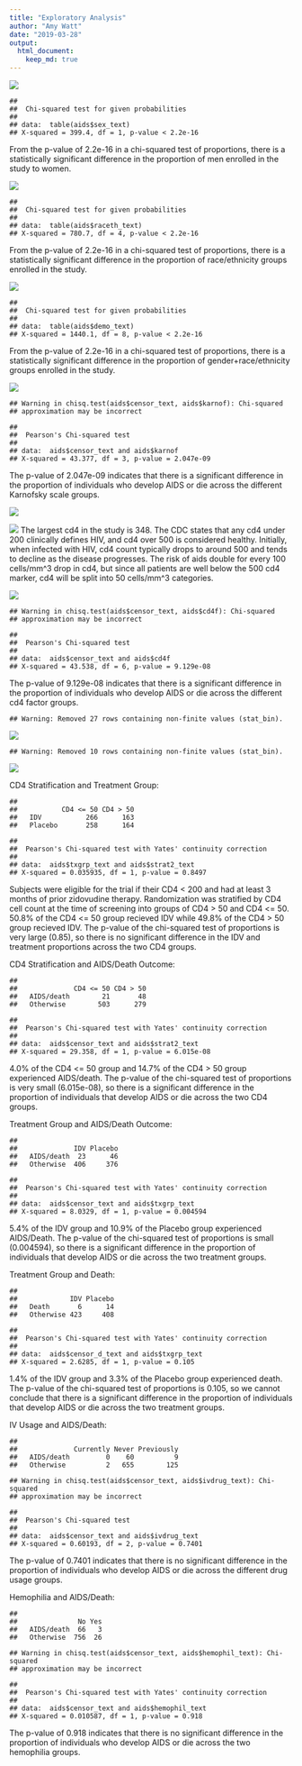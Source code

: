 ```yaml
---
title: "Exploratory Analysis"
author: "Amy Watt"
date: "2019-03-28"
output: 
  html_document: 
    keep_md: true
---
```








![](ExploratoryAnalysis_files/figure-html/unnamed-chunk-3-1.png)<!-- -->

```
## 
## 	Chi-squared test for given probabilities
## 
## data:  table(aids$sex_text)
## X-squared = 399.4, df = 1, p-value < 2.2e-16
```
From the p-value of 2.2e-16 in a chi-squared test of proportions, there is a statistically significant difference in the proportion of men enrolled in the study to women.


![](ExploratoryAnalysis_files/figure-html/unnamed-chunk-4-1.png)<!-- -->

```
## 
## 	Chi-squared test for given probabilities
## 
## data:  table(aids$raceth_text)
## X-squared = 780.7, df = 4, p-value < 2.2e-16
```
From the p-value of 2.2e-16 in a chi-squared test of proportions, there is a statistically significant difference in the proportion of race/ethnicity groups enrolled in the study.

![](ExploratoryAnalysis_files/figure-html/unnamed-chunk-5-1.png)<!-- -->

```
## 
## 	Chi-squared test for given probabilities
## 
## data:  table(aids$demo_text)
## X-squared = 1440.1, df = 8, p-value < 2.2e-16
```
From the p-value of 2.2e-16 in a chi-squared test of proportions, there is a statistically significant difference in the proportion of gender+race/ethnicity groups enrolled in the study.


![](ExploratoryAnalysis_files/figure-html/unnamed-chunk-6-1.png)<!-- -->

```
## Warning in chisq.test(aids$censor_text, aids$karnof): Chi-squared
## approximation may be incorrect
```

```
## 
## 	Pearson's Chi-squared test
## 
## data:  aids$censor_text and aids$karnof
## X-squared = 43.377, df = 3, p-value = 2.047e-09
```

The p-value of 2.047e-09 indicates that there is a significant difference in the proportion of individuals who develop AIDS or die across the different Karnofsky scale groups.

![](ExploratoryAnalysis_files/figure-html/unnamed-chunk-7-1.png)<!-- -->

![](ExploratoryAnalysis_files/figure-html/unnamed-chunk-8-1.png)<!-- -->
The largest cd4 in the study is 348. The CDC states that any cd4 under 200 clinically defines HIV, and cd4 over 500 is considered healthy. Initially, when infected with HIV, cd4 count typically drops to around 500 and tends to decline as the disease progresses. The risk of aids double for every 100 cells/mm^3 drop in cd4, but since all patients are well below the 500 cd4 marker, cd4 will be split into 50 cells/mm^3 categories.

![](ExploratoryAnalysis_files/figure-html/unnamed-chunk-9-1.png)<!-- -->

```
## Warning in chisq.test(aids$censor_text, aids$cd4f): Chi-squared
## approximation may be incorrect
```

```
## 
## 	Pearson's Chi-squared test
## 
## data:  aids$censor_text and aids$cd4f
## X-squared = 43.538, df = 6, p-value = 9.129e-08
```
The p-value of 9.129e-08 indicates that there is a significant difference in the proportion of individuals who develop AIDS or die across the different cd4 factor groups.


```
## Warning: Removed 27 rows containing non-finite values (stat_bin).
```

![](ExploratoryAnalysis_files/figure-html/unnamed-chunk-10-1.png)<!-- -->

```
## Warning: Removed 10 rows containing non-finite values (stat_bin).
```

![](ExploratoryAnalysis_files/figure-html/unnamed-chunk-10-2.png)<!-- -->

CD4 Stratification and Treatment Group:

```
##          
##           CD4 <= 50 CD4 > 50
##   IDV           266      163
##   Placebo       258      164
```

```
## 
## 	Pearson's Chi-squared test with Yates' continuity correction
## 
## data:  aids$txgrp_text and aids$strat2_text
## X-squared = 0.035935, df = 1, p-value = 0.8497
```
Subjects were eligible for the trial if their CD4 < 200 and had at least 3 months of prior zidovudine therapy. Randomization was stratified by CD4 cell count at the time of screening into groups of CD4 > 50 and CD4 <= 50. 50.8% of the CD4 <= 50 group recieved IDV while 49.8% of the CD4 > 50 group recieved IDV. The p-value of the chi-squared test of proportions  is very large (0.85), so there is no significant difference in the IDV and treatment proportions across the two CD4 groups.



CD4 Stratification and AIDS/Death Outcome: 

```
##             
##              CD4 <= 50 CD4 > 50
##   AIDS/death        21       48
##   Otherwise        503      279
```

```
## 
## 	Pearson's Chi-squared test with Yates' continuity correction
## 
## data:  aids$censor_text and aids$strat2_text
## X-squared = 29.358, df = 1, p-value = 6.015e-08
```
4.0% of the CD4 <= 50 group and  14.7% of the CD4 > 50 group experienced AIDS/death. The p-value of the chi-squared test of proportions  is very small (6.015e-08), so there is a significant difference in the proportion of individuals that develop AIDS or die across the two CD4 groups.



Treatment Group and AIDS/Death Outcome:

```
##             
##              IDV Placebo
##   AIDS/death  23      46
##   Otherwise  406     376
```

```
## 
## 	Pearson's Chi-squared test with Yates' continuity correction
## 
## data:  aids$censor_text and aids$txgrp_text
## X-squared = 8.0329, df = 1, p-value = 0.004594
```
5.4% of the IDV group and 10.9% of the Placebo group experienced AIDS/Death. The p-value of the chi-squared test of proportions  is  small (0.004594), so there is a significant difference in the proportion of individuals that develop AIDS or die across the two treatment groups.


Treatment Group and Death: 

```
##            
##             IDV Placebo
##   Death       6      14
##   Otherwise 423     408
```

```
## 
## 	Pearson's Chi-squared test with Yates' continuity correction
## 
## data:  aids$censor_d_text and aids$txgrp_text
## X-squared = 2.6285, df = 1, p-value = 0.105
```
1.4% of the IDV group and 3.3% of the Placebo group experienced death. The p-value of the chi-squared test of proportions  is  0.105, so we cannot conclude that there is a significant difference in the proportion of individuals that develop AIDS or die across the two treatment groups.


IV Usage and AIDS/Death:

```
##             
##              Currently Never Previously
##   AIDS/death         0    60          9
##   Otherwise          2   655        125
```

```
## Warning in chisq.test(aids$censor_text, aids$ivdrug_text): Chi-squared
## approximation may be incorrect
```

```
## 
## 	Pearson's Chi-squared test
## 
## data:  aids$censor_text and aids$ivdrug_text
## X-squared = 0.60193, df = 2, p-value = 0.7401
```
The p-value of 0.7401 indicates that there is no significant difference in the proportion of individuals who develop AIDS or die across the different drug usage groups. 


Hemophilia and AIDS/Death: 

```
##             
##               No Yes
##   AIDS/death  66   3
##   Otherwise  756  26
```

```
## Warning in chisq.test(aids$censor_text, aids$hemophil_text): Chi-squared
## approximation may be incorrect
```

```
## 
## 	Pearson's Chi-squared test with Yates' continuity correction
## 
## data:  aids$censor_text and aids$hemophil_text
## X-squared = 0.010587, df = 1, p-value = 0.918
```
The p-value of 0.918 indicates that there is no significant difference in the proportion of individuals who develop AIDS or die across the two hemophilia groups. 
